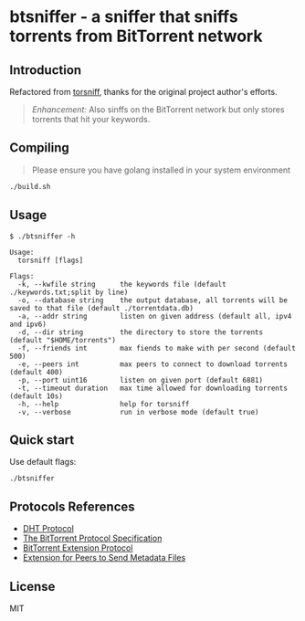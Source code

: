 btsniffer - a sniffer that sniffs torrents from BitTorrent network
======================================

## Introduction

Refactored from [torsniff](https://github.com/fanpei91/torsniff), thanks for the original project author's efforts.
> *Enhancement:* Also sinffs on the BitTorrent network but only stores torrents that hit your keywords.

## Compiling

> Please ensure you have golang installed in your system environment
```bash
./build.sh
```

## Usage

```
$ ./btsniffer -h

Usage:
  torsniff [flags]

Flags:
  -k, --kwfile string      the keywords file (default ./keywords.txt;split by line)
  -o, --database string    the output database, all torrents will be saved to that file (default ./torrentdata.db)
  -a, --addr string        listen on given address (default all, ipv4 and ipv6)
  -d, --dir string         the directory to store the torrents (default "$HOME/torrents")
  -f, --friends int        max fiends to make with per second (default 500)
  -e, --peers int          max peers to connect to download torrents (default 400)
  -p, --port uint16        listen on given port (default 6881)
  -t, --timeout duration   max time allowed for downloading torrents (default 10s)
  -h, --help               help for torsniff
  -v, --verbose            run in verbose mode (default true)
```

## Quick start
Use default flags:

`./btsniffer`


## Protocols References
- [DHT Protocol](http://www.bittorrent.org/beps/bep_0005.html)
- [The BitTorrent Protocol Specification](http://www.bittorrent.org/beps/bep_0003.html)
- [BitTorrent  Extension Protocol](http://www.bittorrent.org/beps/bep_0010.html)
- [Extension for Peers to Send Metadata Files](http://www.bittorrent.org/beps/bep_0009.html)

## License
MIT

